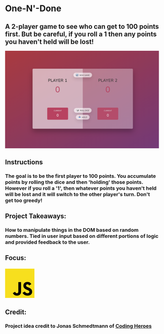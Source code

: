 # One-N'-Done
## A 2-player game to see who can get to 100 points first. But be careful, if you roll a 1 then any points you haven't held will be lost!
![One-N'-Done Preview](../../src/img/projects/previews/one-n-done.png)
## Instructions
### The goal is to be the first player to 100 points. You accumulate points by rolling the dice and then 'holding' those points. However if you roll a '1', then whatever points you haven't held will be lost and it will switch to the other player's turn. Don't get too greedy!
## Project Takeaways:
### How to manipulate things in the DOM based on random numbers. Tied in user input based on different portions of logic and provided feedback to the user.
## Focus:
### ![JavaScript Icon](../../src/img/misc/js.png)
## Credit:
### Project idea credit to Jonas Schmedtmann of [Coding Heroes](https://codingheroes.io/)